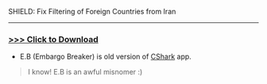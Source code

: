 SHIELD: Fix Filtering of Foreign Countries from Iran 

---

### [>>> Click to Download](https://1drv.ms/u/s!AhqUCBEAS2TZbw0yemZw9Ieh3yY?e=fzXBRL) 


+ E.B (Embargo Breaker) is old version of [CShark](https://github.com/b-daarr/CShark/blob/main/README.md) app.

> I know! E.B is an awful misnomer :)